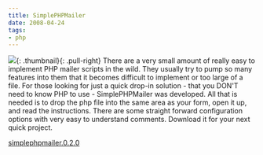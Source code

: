 ```yaml
---
title: SimplePHPMailer
date: 2008-04-24
tags:
- php
---
```

[![](/uploads/2008/email.gif)](){: .thumbnail}{: .pull-right}
There are a very small amount of really easy to implement PHP mailer             scripts in the wild.  They usually try to pump so many features into             them that it becomes difficult to implement or too large of a file.             For those looking for just a quick drop-in solution - that you DON'T             need to know PHP to use - SimplePHPMailer was developed.  All that is             needed is to drop the php file into the same area as your form, open it             up, and read the instructions.  There are some straight forward             configuration options with very easy to understand comments.  Download             it for your next quick project.

[simplephpmailer.0.2.0](/uploads/2010/SimplePHPMailer.0.2.0.zip)

